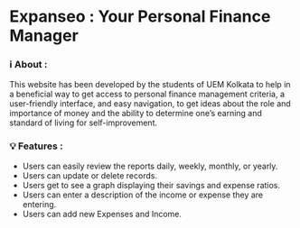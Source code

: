 # Expanseo : Your Personal Finance Manager

### ℹ️ About :
This website has been developed by the students of UEM Kolkata to help in a beneficial way to get access to personal finance management criteria, a user-friendly interface, and easy navigation, to get ideas about the role and importance of money and the ability to determine one’s earning and standard of living for self-improvement.

### 💡 Features : 
- Users can easily review the reports daily, weekly, monthly, or yearly.
- Users can update or delete records.
- Users get to see a graph displaying their savings and expense ratios.
- Users can enter a description of the income or expense they are entering.
- Users can add new Expenses and Income.
